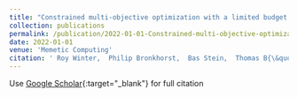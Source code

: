 ```yaml
---
title: "Constrained multi-objective optimization with a limited budget of function evaluations"
collection: publications
permalink: /publication/2022-01-01-Constrained-multi-objective-optimization-with-a-limited-budget-of-function-evaluations
date: 2022-01-01
venue: 'Memetic Computing'
citation: ' Roy Winter,  Philip Bronkhorst,  Bas Stein,  Thomas B{\&quot;a}ck, &quot;Constrained multi-objective optimization with a limited budget of function evaluations.&quot; Memetic Computing, 2022.'
---
```

Use [Google Scholar](https://scholar.google.com/scholar?q=Constrained+multi+objective+optimization+with+a+limited+budget+of+function+evaluations){:target="_blank"} for full citation